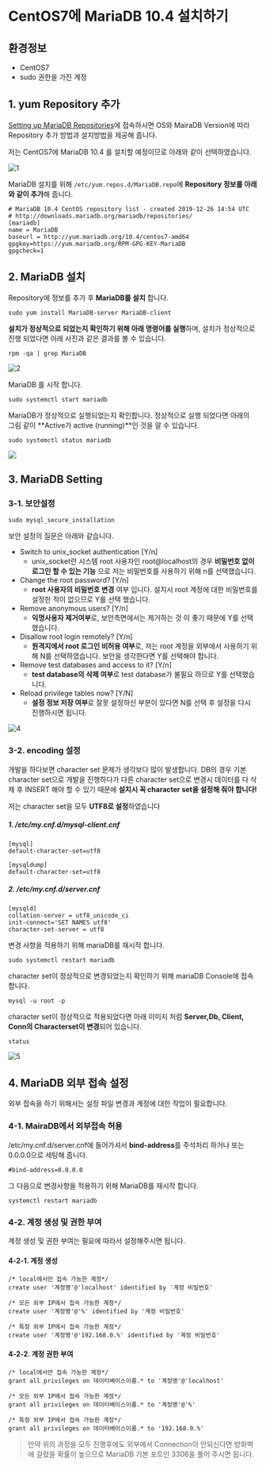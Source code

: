 # CentOS7에 MariaDB 10.4 설치하기

## 환경정보

- CentOS7
- sudo 권한을 가진 계정



## 1. yum Repository 추가

[Setting up MariaDB Repositories](https://downloads.mariadb.org/mariadb/repositories/#mirror=hosting90)에 접속하시면 OS와 MairaDB Version에 따라 Repository 추가 방법과 설치방법을 제공해 줍니다.

저는 CentOS7에 MariaDB 10.4 를 설치할 예정이므로 아래와 같이 선택하였습니다.

![1](./images/1.PNG)



MariaDB 설치를 위해  ``/etc/yum.repos.d/MariaDB.repo``에 **Repository 정보를 아래와 같이 추가**해 줍니다.

```
# MariaDB 10.4 CentOS repository list - created 2019-12-26 14:54 UTC
# http://downloads.mariadb.org/mariadb/repositories/
[mariadb]
name = MariaDB
baseurl = http://yum.mariadb.org/10.4/centos7-amd64
gpgkey=https://yum.mariadb.org/RPM-GPG-KEY-MariaDB
gpgcheck=1
```

## 2. MariaDB 설치

Repository에 정보를 추가 후 **MariaDB를 설치** 합니다.

```
sudo yum install MariaDB-server MariaDB-client
```

**설치가 정상적으로 되었는지 확인하기 위해 아래 명령어를 실행**하며, 설치가 정상적으로 진행 되었다면 아래 사진과 같은 결과를 볼 수 있습니다.

```
rpm -qa | grep MariaDB
```

![2](./images/2.PNG)



MariaDB 를 시작 합니다.

```
sudo systemctl start mariadb
```

MariaDB가 정상적으로 실행되었는지 확인합니다. 정상적으로 실행 되었다면 아래의 그림 같이 **Active가 active (running)**인 것을 알 수 있습니다.
```
sudo systemctl status mariadb
```

![](./images/3.PNG)



## 3. MariaDB Setting

### 3-1. 보안설정

```
sudo mysql_secure_installation
```
보안 설정의 질문은 아래와 같습니다.

- Switch to unix_socket authentication [Y/n]
  - unix_socket란 시스템 root 사용자인 root@localhost의 경우 **비밀번호 없이 로그인 할 수 있는 기능** 으로 저는 비밀번호를 사용하기 위해 n를 선택했습니다.
- Change the root password? [Y/n]
  - **root 사용자의 비밀번호 변경** 여부 입니다. 설치시 root 계정에 대한 비밀번호를 설정한 적이 없으므로 Y를 선택 했습니다.
- Remove anonymous users? [Y/n]
  - **익명사용자 제거여부**로, 보안측면에서는 제거하는 것 이 좋기 때문에 Y를 선택했습니다.
- Disallow root login remotely? [Y/n]
  - **원격지에서 root 로그인 비허용 여부**로, 저는 root 계정을 외부에서 사용하기 위해 N를 선택하였습니다.  보안을 생각한다면 Y를 선택해야 합니다.
- Remove test databases and access to it? [Y/n]
  - **test database의 삭제 여부**로 test database가 불필요 하므로 Y를 선택했습니다.
- Reload privilege tables now? [Y/N]
  - **설정 정보 저장 여부**로 잘못 설정하신 부분이 있다면 N를 선택 후 설정을 다시 진행하시면 됩니다.

![4](./images/4.PNG)

### 3-2. encoding 설정

개발을 하다보면 character set 문제가 생각보다 많이 발생합니다. DB의 경우 기본 character set으로 개발을 진행하다가 다른 character set으로 변경시 데이터를 다 삭제 후 INSERT 해야 할 수 있기 때문에 **설치시 꼭 character set을 설정해 줘야 합니다!**

저는 character set을 모두 **UTF8로 설정**하였습니다

##### 1. /etc/my.cnf.d/mysql-client.cnf

```
[mysql]
default-character-set=utf8

[mysqldump]
default-character-set=utf8
```

##### 2. /etc/my.cnf.d/server.cnf

```
[mysqld]
collation-server = utf8_unicode_ci
init-connect='SET NAMES utf8'
character-set-server = utf8
```

변경 사항을 적용하기 위해 mariaDB를 재시작 합니다.
```
sudo systemctl restart mariadb
```

character set이 정상적으로 변경되었는지 확인하기 위해 mariaDB Console에 접속합니다.
```
mysql -u root -p
```

character set이 정상적으로 적용되었다면 아래 이미지 처럼 **Server,Db, Client, Conn의 Characterset이 변경**되어 있습니다.
```
status
```
![5](./images/5.PNG)



## 4. MariaDB 외부 접속 설정

외부 접속을 하기 위해서는 설정 파일 변경과 계정에 대한 작업이 필요합니다.

### 4-1. MairaDB에서 외부접속 허용

/etc/my.cnf.d/server.cnf에 들어가셔서 **bind-address**를 주석처리 하거나 또는 0.0.0.0으로 세팅해 줍니다. 

```
#bind-address=0.0.0.0
```

그 다음으로 변경사항을 적용하기 위해 MariaDB를 재시작 합니다.

```
systemctl restart mariadb
```

### 4-2. 계정 생성 및 권한 부여

계정 생성 및 권한 부여는 필요에 따라서 설정해주시면 됩니다.

#### 4-2-1. 계정 생성

```
/* local에서만 접속 가능한 계정*/
create user '계정명'@'localhost' identified by '계정 비밀번호'

/* 모든 외부 IP에서 접속 가능한 계정*/
create user '계정명'@'%' identified by '계정 비밀번호'

/* 특정 외부 IP에서 접속 가능한 계정*/
create user '계정명'@'192.168.0.%' identified by '계정 비밀번호'
```

#### 4-2-2. 계정 권한 부여

```
/* local에서만 접속 가능한 계정*/
grant all privileges on 데이터베이스이름.* to '계정명'@'localhost'

/* 모든 외부 IP에서 접속 가능한 계정*/
grant all privileges on 데이터베이스이름.* to '계정명'@'%'

/* 특정 외부 IP에서 접속 가능한 계정*/
grant all privileges on 데이터베이스이름.* to '192.168.0.%'
```

>만약 위의 과정을 모두 진행후에도 외부에서 Connection이 안되신다면 방화벽에 걸렸을 확률이 높으므로 MariaDB 기본 포트인 3306을 풀어 주시면 됩니다.
